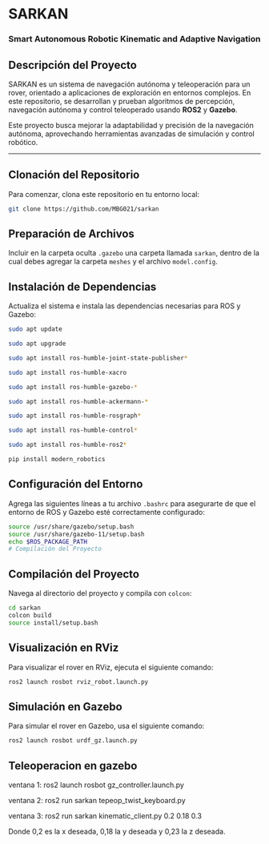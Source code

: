 # SARKAN
### Smart Autonomous Robotic Kinematic and Adaptive Navigation

## Descripción del Proyecto
SARKAN es un sistema de navegación autónoma y teleoperación para un rover, orientado a aplicaciones de exploración en entornos complejos. En este repositorio, se desarrollan y prueban algoritmos de percepción, navegación autónoma y control teleoperado usando **ROS2** y **Gazebo**. 

Este proyecto busca mejorar la adaptabilidad y precisión de la navegación autónoma, aprovechando herramientas avanzadas de simulación y control robótico.

---

## Clonación del Repositorio

Para comenzar, clona este repositorio en tu entorno local:

```bash
git clone https://github.com/MBG021/sarkan
```

## Preparación de Archivos
Incluir en la carpeta oculta `.gazebo` una carpeta llamada `sarkan`, dentro de la cual debes agregar la carpeta `meshes` y el archivo `model.config`.

## Instalación de Dependencias
Actualiza el sistema e instala las dependencias necesarias para ROS y Gazebo:

```bash
sudo apt update
```
```bash
sudo apt upgrade
```
```bash
sudo apt install ros-humble-joint-state-publisher*
```
```bash
sudo apt install ros-humble-xacro
```
```bash
sudo apt install ros-humble-gazebo-*
```
```bash
sudo apt install ros-humble-ackermann-*
```
```bash
sudo apt install ros-humble-rosgraph*
```
```bash
sudo apt install ros-humble-control*
```
```bash
sudo apt install ros-humble-ros2*
```
```bash
pip install modern_robotics
```

## Configuración del Entorno

Agrega las siguientes líneas a tu archivo `.bashrc` para asegurarte de que el entorno de ROS y Gazebo esté correctamente configurado:

```bash
source /usr/share/gazebo/setup.bash
source /usr/share/gazebo-11/setup.bash
echo $ROS_PACKAGE_PATH
# Compilación del Proyecto
```
## Compilación del Proyecto

Navega al directorio del proyecto y compila con `colcon`:

```bash
cd sarkan
colcon build
source install/setup.bash
```
## Visualización en RViz

Para visualizar el rover en RViz, ejecuta el siguiente comando:

```bash
ros2 launch rosbot rviz_robot.launch.py
```
## Simulación en Gazebo

Para simular el rover en Gazebo, usa el siguiente comando:

```bash
ros2 launch rosbot urdf_gz.launch.py
```
## Teleoperacion en gazebo

ventana 1: ros2 launch rosbot gz_controller.launch.py

ventana 2: ros2 run sarkan tepeop_twist_keyboard.py

ventana 3: ros2 run sarkan kinematic_client.py 0.2 0.18 0.3

Donde 0,2 es la x deseada, 0,18 la y deseada y 0,23 la z deseada.
